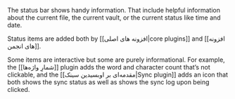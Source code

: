 The status bar shows handy information. That include helpful information about the current file, the current vault, or the current status like time and date.

Status items are added both by [[افزونه های اصلی|core plugins]] and [[افزونه های انجمن]].

Some items are interactive but some are purely informational. For example, the [[شمارِ واژه‌ها]] plugin adds the word and character count that’s not clickable, and the [[مقدمه‌ای بر اوبسیدین سینک|Sync plugin]] adds an icon that both shows the sync status as well as shows the sync log upon being clicked.
